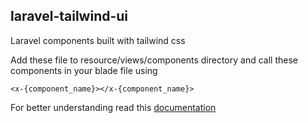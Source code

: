 ## laravel-tailwind-ui
Laravel components built with tailwind css

Add these file to resource/views/components directory and call these components in your blade file using
```
<x-{component_name}></x-{component_name}>
```
For better understanding read this [documentation](https://laravel.com/docs/7.x/blade#components) 

